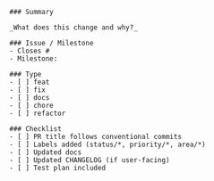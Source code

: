 
    ### Summary

    _What does this change and why?_

    ### Issue / Milestone
    - Closes #
    - Milestone:

    ### Type
    - [ ] feat
    - [ ] fix
    - [ ] docs
    - [ ] chore
    - [ ] refactor

    ### Checklist
    - [ ] PR title follows conventional commits
    - [ ] Labels added (status/*, priority/*, area/*)
    - [ ] Updated docs
    - [ ] Updated CHANGELOG (if user-facing)
    - [ ] Test plan included
